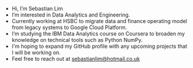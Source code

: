 - Hi, I’m Sebastian Lim
- I’m interested in Data Analytics and Engineering.
- Currently working at HSBC to migrate data and finance operating model from legacy systems to Google Cloud Platform.  
- I’m studying the IBM Data Analytics course on Coursera to broaden my knowledge on technical tools such as Python NumPy.
- I'm hoping to expand my GitHub profile with any upcoming projects that I will be working on.
- Feel free to reach out at sebastianlim@hotmail.co.uk
<!---
Sebastianlim1/Sebastianlim1 is a ✨ special ✨ repository because its `README.md` (this file) appears on your GitHub profile.
You can click the Preview link to take a look at your changes.
--->
